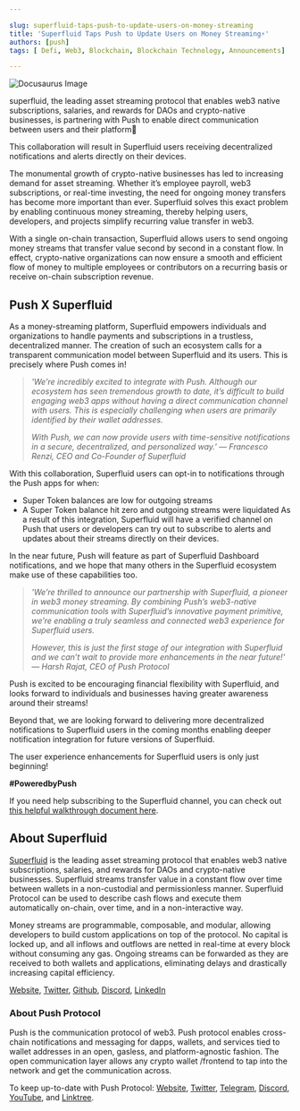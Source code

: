 ```yaml
---

slug: superfluid-taps-push-to-update-users-on-money-streaming
title: 'Superfluid Taps Push to Update Users on Money Streaming⚡'
authors: [push]
tags: [ Defi, Web3, Blockchain, Blockchain Technology, Announcements]

---
```

![Docusaurus Image](./cover-image.gif)

<!--truncate-->

superfluid, the leading asset streaming protocol that enables web3 native subscriptions, salaries, and rewards for DAOs and crypto-native businesses, is partnering with Push to enable direct communication between users and their platform🎉

This collaboration will result in Superfluid users receiving decentralized notifications and alerts directly on their devices.

The monumental growth of crypto-native businesses has led to increasing demand for asset streaming. Whether it’s employee payroll, web3 subscriptions, or real-time investing, the need for ongoing money transfers has become more important than ever. Superfluid solves this exact problem by enabling continuous money streaming, thereby helping users, developers, and projects simplify recurring value transfer in web3.

With a single on-chain transaction, Superfluid allows users to send ongoing money streams that transfer value second by second in a constant flow. In effect, crypto-native organizations can now ensure a smooth and efficient flow of money to multiple employees or contributors on a recurring basis or receive on-chain subscription revenue.

## Push X Superfluid
As a money-streaming platform, Superfluid empowers individuals and organizations to handle payments and subscriptions in a trustless, decentralized manner. The creation of such an ecosystem calls for a transparent communication model between Superfluid and its users. This is precisely where Push comes in!

<blockquote>
<i>
'We’re incredibly excited to integrate with Push. Although our ecosystem has seen tremendous growth to date, it’s difficult to build engaging web3 apps without having a direct communication channel with users. This is especially challenging when users are primarily identified by their wallet addresses.

With Push, we can now provide users with time-sensitive notifications in a secure, decentralized, and personalized way.' — Francesco Renzi, CEO and Co-Founder of Superfluid
</i>
</blockquote>

With this collaboration, Superfluid users can opt-in to notifications through the Push apps for when:

- Super Token balances are low for outgoing streams
- A Super Token balance hit zero and outgoing streams were liquidated
As a result of this integration, Superfluid will have a verified channel on Push that users or developers can try out to subscribe to alerts and updates about their streams directly on their devices.

In the near future, Push will feature as part of Superfluid Dashboard notifications, and we hope that many others in the Superfluid ecosystem make use of these capabilities too.

<blockquote>
<i>
'We’re thrilled to announce our partnership with Superfluid, a pioneer in web3 money streaming. By combining Push’s web3-native communication tools with Superfluid’s innovative payment primitive, we’re enabling a truly seamless and connected web3 experience for Superfluid users.

However, this is just the first stage of our integration with Superfluid and we can’t wait to provide more enhancements in the near future!' — Harsh Rajat, CEO of Push Protocol
</i>
</blockquote>

Push is excited to be encouraging financial flexibility with Superfluid, and looks forward to individuals and businesses having greater awareness around their streams!

Beyond that, we are looking forward to delivering more decentralized notifications to Superfluid users in the coming months enabling deeper notification integration for future versions of Superfluid.

The user experience enhancements for Superfluid users is only just beginning!

<b>#PoweredbyPush</b>

If you need help subscribing to the Superfluid channel, you can check out [this helpful walkthrough document here](https://help.superfluid.finance/en/articles/6974092-superfluid-push-channel).


## About Superfluid
[Superfluid](http://superfluid.finance/) is the leading asset streaming protocol that enables web3 native subscriptions, salaries, and rewards for DAOs and crypto-native businesses. Superfluid streams transfer value in a constant flow over time between wallets in a non-custodial and permissionless manner. Superfluid Protocol can be used to describe cash flows and execute them automatically on-chain, over time, and in a non-interactive way.

Money streams are programmable, composable, and modular, allowing developers to build custom applications on top of the protocol. No capital is locked up, and all inflows and outflows are netted in real-time at every block without consuming any gas. Ongoing streams can be forwarded as they are received to both wallets and applications, eliminating delays and drastically increasing capital efficiency.

[Website](https://www.superfluid.finance/), [Twitter](https://twitter.com/superfluid_HQ), [Github](https://github.com/superfluid-finance/protocol-monorepo), [Discord](https://discord.com/invite/JrnpZWymeU), [LinkedIn](https://www.linkedin.com/company/superfluid/)


### About Push Protocol

Push is the communication protocol of web3. Push protocol enables cross-chain notifications and messaging for dapps, wallets, and services tied to wallet addresses in an open, gasless, and platform-agnostic fashion. The open communication layer allows any crypto wallet /frontend to tap into the network and get the communication across.

To keep up-to-date with Push Protocol: [Website](https://push.org/), [Twitter](https://twitter.com/pushprotocol), [Telegram](https://t.me/epnsproject), [Discord](https://discord.gg/pushprotocol), [YouTube](https://www.youtube.com/c/EthereumPushNotificationService), and [Linktree](https://linktr.ee/pushprotocol).


